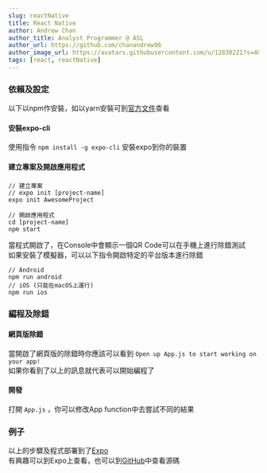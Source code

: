 ```yaml
---
slug: reactNative
title: React Native  
author: Andrew Chan
author_title: Analyst Programmer @ ASL
author_url: https://github.com/chanandrew96
author_image_url: https://avatars.githubusercontent.com/u/12830221?s=400&v=4
tags: [react, reactNative]
---
```


### 依賴及設定  
以下以npm作安裝，如以yarn安裝可到[官方文件](https://reactnative.dev/docs/environment-setup)查看
#### 安裝expo-cli  
使用指令 ` npm install -g expo-cli ` 安裝expo到你的裝置  
#### 建立專案及開啟應用程式  
```
// 建立專案
// expo init [project-name]
expo init AwesomeProject

// 開啟應用程式  
cd [project-name]
npm start 
```  
當程式開啟了，在Console中會顯示一個QR Code可以在手機上進行除錯測試  
如果安裝了模擬器，可以以下指令開啟特定的平台版本進行除錯  
```
// Android
npm run android
// iOS (只能在macOS上運行)  
npm run ios
```

### 編程及除錯  
#### 網頁版除錯  
當開啟了網頁版的除錯時你應該可以看到 ` Open up App.js to start working on your app! `  
如果你看到了以上的訊息就代表可以開始編程了  

#### 開發  
打開 ` App.js ` ，你可以修改App function中去嘗試不同的結果  

### 例子  
以上的步驟及程式部署到了[Expo](https://expo.dev/accounts/chanandrew96/projects/reactNativeTutorial)  
有興趣可以到Expo上查看，也可以到[GitHub](https://github.com/chanandrew96/reactNativeTutorial)中查看源碼  
